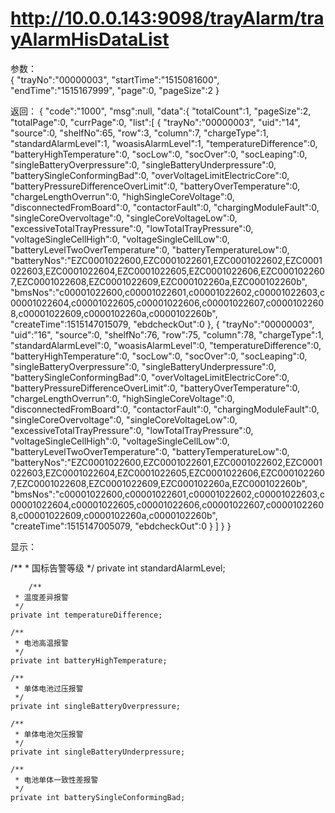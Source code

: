 # http://10.0.0.143:9098/trayAlarm/trayAlarmHisDataList
参数：   
{
    "trayNo":"00000003",
    "startTime":"1515081600",
    "endTime":"1515167999",
    "page":0,
    "pageSize":2
}

返回：
{
    "code":"1000",
    "msg":null,
    "data":{
        "totalCount":1,
        "pageSize":2,
        "totalPage":0,
        "currPage":0,
        "list":[
            {
                "trayNo":"00000003",
                "uid":"14",
                "source":0,
                "shelfNo":65,
                "row":3,
                "column":7,
                "chargeType":1,
                "standardAlarmLevel":1,
                "woasisAlarmLevel":1,
                "temperatureDifference":0,
                "batteryHighTemperature":0,
                "socLow":0,
                "socOver":0,
                "socLeaping":0,
                "singleBatteryOverpressure":0,
                "singleBatteryUnderpressure":0,
                "batterySingleConformingBad":0,
                "overVoltageLimitElectricCore":0,
                "batteryPressureDifferenceOverLimit":0,
                "batteryOverTemperature":0,
                "chargeLengthOverrun":0,
                "highSingleCoreVoltage":0,
                "disconnectedFromBoard":0,
                "contactorFault":0,
                "chargingModuleFault":0,
                "singleCoreOvervoltage":0,
                "singleCoreVoltageLow":0,
                "excessiveTotalTrayPressure":0,
                "lowTotalTrayPressure":0,
                "voltageSingleCellHigh":0,
                "voltageSingleCellLow":0,
                "batteryLevelTwoOverTemperature":0,
                "batteryTemperatureLow":0,
                "batteryNos":"EZC0001022600,EZC0001022601,EZC0001022602,EZC0001022603,EZC0001022604,EZC0001022605,EZC0001022606,EZC0001022607,EZC0001022608,EZC0001022609,EZC000102260a,EZC000102260b",
                "bmsNos":"c00001022600,c00001022601,c00001022602,c00001022603,c00001022604,c00001022605,c00001022606,c00001022607,c00001022608,c00001022609,c0000102260a,c0000102260b",
                "createTime":1515147015079,
                "ebdcheckOut":0
            },
            {
                "trayNo":"00000003",
                "uid":"16",
                "source":0,
                "shelfNo":76,
                "row":75,
                "column":78,
                "chargeType":1,
                "standardAlarmLevel":0,
                "woasisAlarmLevel":0,
                "temperatureDifference":0,
                "batteryHighTemperature":0,
                "socLow":0,
                "socOver":0,
                "socLeaping":0,
                "singleBatteryOverpressure":0,
                "singleBatteryUnderpressure":0,
                "batterySingleConformingBad":0,
                "overVoltageLimitElectricCore":0,
                "batteryPressureDifferenceOverLimit":0,
                "batteryOverTemperature":0,
                "chargeLengthOverrun":0,
                "highSingleCoreVoltage":0,
                "disconnectedFromBoard":0,
                "contactorFault":0,
                "chargingModuleFault":0,
                "singleCoreOvervoltage":0,
                "singleCoreVoltageLow":0,
                "excessiveTotalTrayPressure":0,
                "lowTotalTrayPressure":0,
                "voltageSingleCellHigh":0,
                "voltageSingleCellLow":0,
                "batteryLevelTwoOverTemperature":0,
                "batteryTemperatureLow":0,
                "batteryNos":"EZC0001022600,EZC0001022601,EZC0001022602,EZC0001022603,EZC0001022604,EZC0001022605,EZC0001022606,EZC0001022607,EZC0001022608,EZC0001022609,EZC000102260a,EZC000102260b",
                "bmsNos":"c00001022600,c00001022601,c00001022602,c00001022603,c00001022604,c00001022605,c00001022606,c00001022607,c00001022608,c00001022609,c0000102260a,c0000102260b",
                "createTime":1515147005079,
                "ebdcheckOut":0
            }
        ]
    }
}


显示：


/**
	 * 国标告警等级
	 */	
	private int standardAlarmLevel;
    
    	/**
	 * 温度差异报警
	 */	
	private int temperatureDifference;
	
	/**
	 * 电池高温报警
	 */	
	private int batteryHighTemperature;
    
    /**
	 * 单体电池过压报警
	 */	
	private int singleBatteryOverpressure;
	
	/**
	 * 单体电池欠压报警
	 */	
	private int singleBatteryUnderpressure;
    
    /**
	 * 电池单体一致性差报警
	 */	
	private int batterySingleConformingBad;

